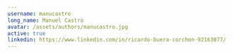 ```yaml
---
username: manucastro
long_name: Manuel Castro
avatar: /assets/authors/manucastro.jpg
active: true
linkedin: https://www.linkedin.com/in/ricardo-buera-corchon-92163077/
---
```

